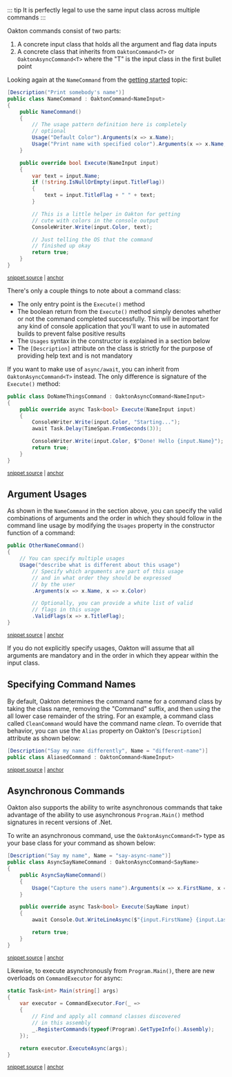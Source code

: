 <!--Building Commands-->

::: tip
It is perfectly legal to use the same input class across multiple commands
:::

Oakton commands consist of two parts:

1. A concrete input class that holds all the argument and flag data inputs
1. A concrete class that inherits from `OaktonCommand<T>` or `OaktonAsyncCommand<T>` where the "T" is the input class in the first bullet point

Looking again at the `NameCommand` from the [getting started](/guide/) topic:

<!-- snippet: sample_NameCommand -->
<a id='snippet-sample_namecommand'></a>
```cs
[Description("Print somebody's name")]
public class NameCommand : OaktonCommand<NameInput>
{
    public NameCommand()
    {
        // The usage pattern definition here is completely
        // optional
        Usage("Default Color").Arguments(x => x.Name);
        Usage("Print name with specified color").Arguments(x => x.Name, x => x.Color);
    }

    public override bool Execute(NameInput input)
    {
        var text = input.Name;
        if (!string.IsNullOrEmpty(input.TitleFlag))
        {
            text = input.TitleFlag + " " + text;
        }

        // This is a little helper in Oakton for getting
        // cute with colors in the console output
        ConsoleWriter.Write(input.Color, text);

        // Just telling the OS that the command
        // finished up okay
        return true;
    }
}
```
<sup><a href='https://github.com/JasperFx/alba/blob/master/src/quickstart/Program.cs#L33-L63' title='Snippet source file'>snippet source</a> | <a href='#snippet-sample_namecommand' title='Start of snippet'>anchor</a></sup>
<!-- endSnippet -->

There's only a couple things to note about a command class:

* The only entry point is the `Execute()` method
* The boolean return from the `Execute()` method simply denotes whether or not the command completed successfully. This
  will be important for any kind of console application that you'll want to use in automated builds to prevent false positive
  results
* The `Usages` syntax in the constructor is explained in a section below
* The `[Description]` attribute on the class is strictly for the purpose of providing help text and is not mandatory

If you want to make use of `async/await`, you can inherit from `OaktonAsyncCommand<T>` instead.  The only difference is signature of the `Execute()` method:

<!-- snippet: sample_async_command -->
<a id='snippet-sample_async_command'></a>
```cs
public class DoNameThingsCommand : OaktonAsyncCommand<NameInput>
{
    public override async Task<bool> Execute(NameInput input)
    {
        ConsoleWriter.Write(input.Color, "Starting...");
        await Task.Delay(TimeSpan.FromSeconds(3));

        ConsoleWriter.Write(input.Color, $"Done! Hello {input.Name}");
        return true;
    }
}
```
<sup><a href='https://github.com/JasperFx/alba/blob/master/src/quickstart/Program.cs#L101-L113' title='Snippet source file'>snippet source</a> | <a href='#snippet-sample_async_command' title='Start of snippet'>anchor</a></sup>
<!-- endSnippet -->


## Argument Usages

As shown in the `NameCommand` in the section above, you can specify the valid combinations of arguments and the order
in which they should follow in the command line usage by modifying the `Usages` property in the constructor function
of a command:

<!-- snippet: sample_specifying_usages -->
<a id='snippet-sample_specifying_usages'></a>
```cs
public OtherNameCommand()
{
    // You can specify multiple usages
    Usage("describe what is different about this usage")
        // Specify which arguments are part of this usage
        // and in what order they should be expressed
        // by the user
        .Arguments(x => x.Name, x => x.Color)

        // Optionally, you can provide a white list of valid
        // flags in this usage
        .ValidFlags(x => x.TitleFlag);
}
```
<sup><a href='https://github.com/JasperFx/alba/blob/master/src/quickstart/Program.cs#L68-L82' title='Snippet source file'>snippet source</a> | <a href='#snippet-sample_specifying_usages' title='Start of snippet'>anchor</a></sup>
<!-- endSnippet -->

If you do not explicitly specify usages, Oakton will assume that all arguments are mandatory and in the order in which
they appear within the input class.


## Specifying Command Names

By default, Oakton determines the command name for a command class by taking the class name, removing the "Command" suffix, and then using the all lower case remainder of the string. For an example, a command class called `CleanCommand` would have the command name
*clean*. To override that behavior, you can use the `Alias` property on Oakton's `[Description]` attribute as shown below:

<!-- snippet: sample_command_alias -->
<a id='snippet-sample_command_alias'></a>
```cs
[Description("Say my name differently", Name = "different-name")]
public class AliasedCommand : OaktonCommand<NameInput>
```
<sup><a href='https://github.com/JasperFx/alba/blob/master/src/quickstart/Program.cs#L90-L93' title='Snippet source file'>snippet source</a> | <a href='#snippet-sample_command_alias' title='Start of snippet'>anchor</a></sup>
<!-- endSnippet -->

## Asynchronous Commands

Oakton also supports the ability to write asynchronous commands that take advantage of
the ability to use asynchronous `Program.Main()` method signatures in recent versions of .Net.

To write an asynchronous command, use the `OaktonAsyncCommand<T>` type as your base class for your
command as shown below:

<!-- snippet: sample_async_command_sample -->
<a id='snippet-sample_async_command_sample'></a>
```cs
[Description("Say my name", Name = "say-async-name")]
public class AsyncSayNameCommand : OaktonAsyncCommand<SayName>
{
    public AsyncSayNameCommand()
    {
        Usage("Capture the users name").Arguments(x => x.FirstName, x => x.LastName);
    }

    public override async Task<bool> Execute(SayName input)
    {
        await Console.Out.WriteLineAsync($"{input.FirstName} {input.LastName}");

        return true;
    }
}
```
<sup><a href='https://github.com/JasperFx/alba/blob/master/src/Tests/CommandExecutorTester.cs#L160-L176' title='Snippet source file'>snippet source</a> | <a href='#snippet-sample_async_command_sample' title='Start of snippet'>anchor</a></sup>
<!-- endSnippet -->

Likewise, to execute asynchronously from `Program.Main()`, there are new overloads on 
`CommandExecutor` for async:

<!-- snippet: sample_MultipleCommands.Program.Main.Async -->
<a id='snippet-sample_multiplecommands.program.main.async'></a>
```cs
static Task<int> Main(string[] args)
{
    var executor = CommandExecutor.For(_ =>
    {
        // Find and apply all command classes discovered
        // in this assembly
        _.RegisterCommands(typeof(Program).GetTypeInfo().Assembly);
    });

    return executor.ExecuteAsync(args);
}
```
<sup><a href='https://github.com/JasperFx/alba/blob/master/src/MultipleCommands/Program.cs#L26-L38' title='Snippet source file'>snippet source</a> | <a href='#snippet-sample_multiplecommands.program.main.async' title='Start of snippet'>anchor</a></sup>
<!-- endSnippet -->


